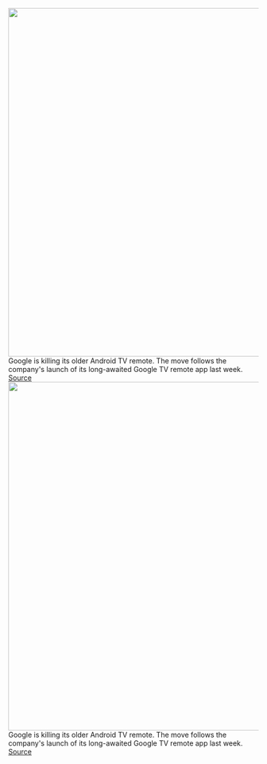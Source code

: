 <img src='https://cdn.vox-cdn.com/thumbor/1ztFRIkeCSEoirCelEAIobu8360=/0x0:1080x1080/1200x800/filters:focal(454x454:626x626)/cdn.vox-cdn.com/uploads/chorus_image/image/69916956/AFS_01A_VirtualRemote_IJ_Realistic_1x1_Frame_11.0.png' width='700px' /><br/>
Google is killing its older Android TV remote. The move follows the company's launch of its long-awaited Google TV remote app last week.
<a href='https://www.theverge.com/2021/9/27/22697167/android-tv-remote-google-tv-remote-app'> Source <a/><img src='https://cdn.vox-cdn.com/thumbor/1ztFRIkeCSEoirCelEAIobu8360=/0x0:1080x1080/1200x800/filters:focal(454x454:626x626)/cdn.vox-cdn.com/uploads/chorus_image/image/69916956/AFS_01A_VirtualRemote_IJ_Realistic_1x1_Frame_11.0.png' width='700px' /><br/>
Google is killing its older Android TV remote. The move follows the company's launch of its long-awaited Google TV remote app last week.
<a href='https://www.theverge.com/2021/9/27/22697167/android-tv-remote-google-tv-remote-app'> Source <a/>